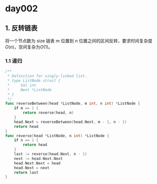 # day002

## 1. 反转链表

将一个节点数为 size 链表 m 位置到 n 位置之间的区间反转，要求时间复杂度 *O*(*n*)，空间复杂为*O*(1)。

### 1.1 递归

```go
/**
 * Definition for singly-linked list.
 * type ListNode struct {
 *     Val int
 *     Next *ListNode
 * }
 */
func reverseBetween(head *ListNode, m int, n int) *ListNode {
    if m == 1 {
        return reverse(head, n)
    }
    head.Next = reverseBetween(head.Next, m - 1, n - 1)
    return head
}
func reverse(head *ListNode, n int) *ListNode {
    if n == 1 {
        return head
    }
    last := reverse(head.Next, n - 1)
    next := head.Next.Next
    head.Next.Next = head
    head.Next = next
    return last
}
```


